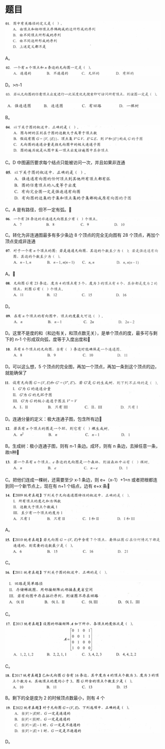 # 题目

![Untitled](%E9%A2%98%E7%9B%AE%20b3d17e618bdf4bafaa20287c16a5a668/Untitled.png)

A。

![Untitled](%E9%A2%98%E7%9B%AE%20b3d17e618bdf4bafaa20287c16a5a668/Untitled%201.png)

D。>n-1

![Untitled](%E9%A2%98%E7%9B%AE%20b3d17e618bdf4bafaa20287c16a5a668/Untitled%202.png)

![Untitled](%E9%A2%98%E7%9B%AE%20b3d17e618bdf4bafaa20287c16a5a668/Untitled%203.png)

B。

![Untitled](%E9%A2%98%E7%9B%AE%20b3d17e618bdf4bafaa20287c16a5a668/Untitled%204.png)

C。D 中图遍历要求每个结点只能被访问一次，并且如果非连通

![Untitled](%E9%A2%98%E7%9B%AE%20b3d17e618bdf4bafaa20287c16a5a668/Untitled%205.png)

C。A 是有路径，但不一定有弧。🧐

![Untitled](%E9%A2%98%E7%9B%AE%20b3d17e618bdf4bafaa20287c16a5a668/Untitled%206.png)

C。转化为非连通图最多有多少条边 8 个顶点的完全无向图有 28 个顶点，再加个顶点变成非连通

![Untitled](%E9%A2%98%E7%9B%AE%20b3d17e618bdf4bafaa20287c16a5a668/Untitled%207.png)

A。🧐

![Untitled](%E9%A2%98%E7%9B%AE%20b3d17e618bdf4bafaa20287c16a5a668/Untitled%208.png)

D。

![Untitled](%E9%A2%98%E7%9B%AE%20b3d17e618bdf4bafaa20287c16a5a668/Untitled%209.png)

D。这里不是度的和（和边有关，和顶点数无关），是单个顶点的度，最多可与剩下的 n-1 个形成双向弧，度等于入度出度和🧐

![Untitled](%E9%A2%98%E7%9B%AE%20b3d17e618bdf4bafaa20287c16a5a668/Untitled%2010.png)

D。可以这么想，5 个顶点的完全图，再加一个顶点，再加一条到这个顶点的边，就能确保了

![Untitled](%E9%A2%98%E7%9B%AE%20b3d17e618bdf4bafaa20287c16a5a668/Untitled%2011.png)

D。连通分量的定义：极大连通子图，包含所有边🧐

![Untitled](%E9%A2%98%E7%9B%AE%20b3d17e618bdf4bafaa20287c16a5a668/Untitled%2012.png)

B。生成树：极小连通子图，则有 n-1 条边。成环，则有 n 条边，去掉任意一条，故n种🧐

![Untitled](%E9%A2%98%E7%9B%AE%20b3d17e618bdf4bafaa20287c16a5a668/Untitled%2013.png)

C。把他们连成一棵树，还需要至少 x-1 条边，则 e+（x-1）+1=n
或者把根都连到同一个新节点上，现在有 n+1 个结点，边有 e+x 条🧐

![Untitled](%E9%A2%98%E7%9B%AE%20b3d17e618bdf4bafaa20287c16a5a668/Untitled%2014.png)

A。

![Untitled](%E9%A2%98%E7%9B%AE%20b3d17e618bdf4bafaa20287c16a5a668/Untitled%2015.png)

C。

![Untitled](%E9%A2%98%E7%9B%AE%20b3d17e618bdf4bafaa20287c16a5a668/Untitled%2016.png)

![Untitled](%E9%A2%98%E7%9B%AE%20b3d17e618bdf4bafaa20287c16a5a668/Untitled%2017.png)

C。

![Untitled](%E9%A2%98%E7%9B%AE%20b3d17e618bdf4bafaa20287c16a5a668/Untitled%2018.png)

C。

![Untitled](%E9%A2%98%E7%9B%AE%20b3d17e618bdf4bafaa20287c16a5a668/Untitled%2019.png)

B。剩下的全是度为 2 的时候顶点数最小，则有 4 个

![Untitled](%E9%A2%98%E7%9B%AE%20b3d17e618bdf4bafaa20287c16a5a668/Untitled%2020.png)

D。